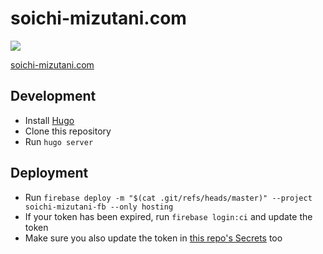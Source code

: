 # soichi-mizutani.com

![](https://github.com/lowply/soichi-mizutani.com/workflows/Build%20and%20deploy%20the%20master%20branch/badge.svg)

[soichi-mizutani.com](https://soichi-mizutani.com)

## Development

- Install [Hugo](https://gohugo.io/)
- Clone this repository
- Run `hugo server`

## Deployment

- Run `firebase deploy -m "$(cat .git/refs/heads/master)" --project soichi-mizutani-fb --only hosting`
- If your token has been expired, run `firebase login:ci` and update the token
- Make sure you also update the token in [this repo's Secrets](https://github.com/lowply/soichi-mizutani.com/settings/secrets) too